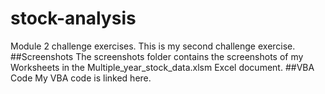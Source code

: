 # stock-analysis
Module 2 challenge exercises.
This is my second challenge exercise.
##Screenshots
The screenshots folder contains the screenshots of my Worksheets in the Multiple_year_stock_data.xlsm Excel document.
##VBA Code
My VBA code is linked here.
